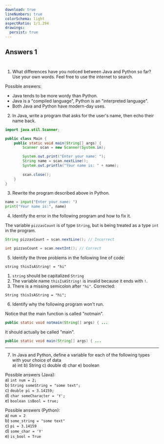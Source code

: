 ```yaml
---
download: true
lineNumbers: true
colorSchema: light
aspectRatio: 1/1.294
drawings:
  persist: true
---
```


## <div text-center>Answers 1</div><br>

1. What differences have you noticed between Java and Python so far?  
Use your own words. Feel free to use the internet to search.

<span text-sm>

Possible answers:
- Java tends to be more wordy than Python.
- Java is a "compiled language", Python is an "interpreted language".
- Both Java and Python have modern-day uses.

</span>

2. In Java, write a program that asks for the user's name, then echo their name back.  

```java
import java.util.Scanner;

public class Main {
    public static void main(String[] args) {
        Scanner scan = new Scanner(System.in);

        System.out.print("Enter your name: ");
        String name = scan.nextLine();
        System.out.println("Your name is: " + name);
        
        scan.close();
    }
}
```

3. Rewrite the program described above in Python.

```py
name = input("Enter your name: ")
print("Your name is:", name)
```

4. Identify the error in the following program and how to fix it.

The variable `pizzasCount` is of type `String`, but is being treated as a type `int` in the program.
```java
String pizzasCount = scan.nextLine(); // Incorrect
```
```java
int pizzasCount = scan.nextInt(); // Correct
```

5. Identify the three problems in the following line of <logos-java /> code:

```
string thisIsAString! = "hi"
```

<span text-sm>

1. `string` should be capitalized <carbon-arrow-right /> `String`
2. The variable name `thisIsAString!` is invalid because it ends with `!`.
3. There is a missing semicolon after `"hi"`.
Corrected:

</span>

```
String thisIsAString = "hi";
```

6. Identify why the following program won't run.

Notice that the main function is called "notmain".
```java
public static void notmain(String[] args) { ...
```
It should actually be called "main".
```java
public static void main(String[] args) { ...
```

---

7. In Java and Python, define a variable for each of the following types with your choice of data  
a) int b) String c) double d) char e) boolean

Possible answers (Java):  
a) `int num = 2;`  
b) `String someString = "some text";`  
c) `double pi = 3.14159;`  
d) `char someCharacter = 'Y';`  
e) `boolean isBool = true;`

Possible answers (Python):  
a) `num = 2`  
b) `some_string = "some text"`  
c) `pi = 3.14159`  
d) `some_char = 'Y'`  
e) `is_bool = True`
